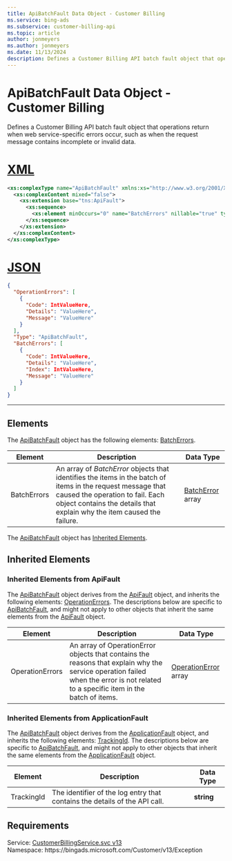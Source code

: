 ```yaml
---
title: ApiBatchFault Data Object - Customer Billing
ms.service: bing-ads
ms.subservice: customer-billing-api
ms.topic: article
author: jonmeyers
ms.author: jonmeyers
ms.date: 11/13/2024
description: Defines a Customer Billing API batch fault object that operations return when web service-specific errors occur, such as when the request message contains incomplete or invalid data.
---
```

# ApiBatchFault Data Object - Customer Billing
Defines a Customer Billing API batch fault object that operations return when web service-specific errors occur, such as when the request message contains incomplete or invalid data.

# [XML](#tab/xml)

```xml
<xs:complexType name="ApiBatchFault" xmlns:xs="http://www.w3.org/2001/XMLSchema">
  <xs:complexContent mixed="false">
    <xs:extension base="tns:ApiFault">
      <xs:sequence>
        <xs:element minOccurs="0" name="BatchErrors" nillable="true" type="tns:ArrayOfBatchError" />
      </xs:sequence>
    </xs:extension>
  </xs:complexContent>
</xs:complexType>
```

# [JSON](#tab/json)

```json
{
  "OperationErrors": [
    {
      "Code": IntValueHere,
      "Details": "ValueHere",
      "Message": "ValueHere"
    }
  ],
  "Type": "ApiBatchFault",
  "BatchErrors": [
    {
      "Code": IntValueHere,
      "Details": "ValueHere",
      "Index": IntValueHere,
      "Message": "ValueHere"
    }
  ]
}
```

-----

## <a name="elements"></a>Elements

The [ApiBatchFault](apibatchfault.md) object has the following elements: [BatchErrors](#batcherrors).

|Element|Description|Data Type|
|-----------|---------------|-------------|
|<a name="batcherrors"></a>BatchErrors|An array of *BatchError* objects that identifies the items in the batch of items in the request message that caused the operation to fail. Each object contains the details that explain why the item caused the failure.|[BatchError](batcherror.md) array|

The [ApiBatchFault](apibatchfault.md) object has [Inherited Elements](#inheritedelements).

## <a name="inheritedelements"></a>Inherited Elements

### <a name="inheritedelementsapifault"></a>Inherited Elements from ApiFault
The [ApiBatchFault](apibatchfault.md) object derives from the [ApiFault](apifault.md) object, and inherits the following elements: [OperationErrors](#operationerrors). The descriptions below are specific to [ApiBatchFault](apibatchfault.md), and might not apply to other objects that inherit the same elements from the [ApiFault](apifault.md) object.  

|Element|Description|Data Type|
|-----------|---------------|-------------|
|<a name="operationerrors"></a>OperationErrors|An array of OperationError objects that contains the reasons that explain why the service operation failed when the error is not related to a specific item in the batch of items.|[OperationError](operationerror.md) array|

### <a name="inheritedelementsapplicationfault"></a>Inherited Elements from ApplicationFault
The [ApiBatchFault](apibatchfault.md) object derives from the [ApplicationFault](applicationfault.md) object, and inherits the following elements: [TrackingId](#trackingid). The descriptions below are specific to [ApiBatchFault](apibatchfault.md), and might not apply to other objects that inherit the same elements from the [ApplicationFault](applicationfault.md) object.  

|Element|Description|Data Type|
|-----------|---------------|-------------|
|<a name="trackingid"></a>TrackingId|The identifier of the log entry that contains the details of the API call.|**string**|

## Requirements
Service: [CustomerBillingService.svc v13](https://clientcenter.api.bingads.microsoft.com/Api/Billing/v13/CustomerBillingService.svc)  
Namespace: https\://bingads.microsoft.com/Customer/v13/Exception  

